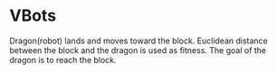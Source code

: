 # VBots
Dragon(robot) lands and moves toward the block. Euclidean distance between the block and the dragon is used as fitness. The goal of the dragon is to reach the block.